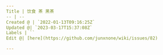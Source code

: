 ```yaml
---
Title | 饮食 茶 黑茶
-- | --
Created @ | `2022-01-13T09:16:25Z`
Updated @| `2023-03-17T15:37:08Z`
Labels | ``
Edit @| [here](https://github.com/junxnone/wiki/issues/82)

---
```



